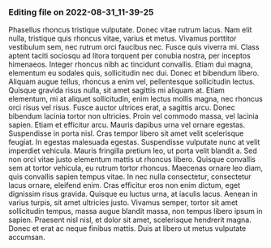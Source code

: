 

### Editing file on 2022-08-31_11-39-25

Phasellus rhoncus tristique vulputate. Donec vitae rutrum lacus. Nam elit nulla, tristique quis rhoncus vitae, varius et metus. Vivamus porttitor vestibulum sem, nec rutrum orci faucibus nec. Fusce quis viverra mi. Class aptent taciti sociosqu ad litora torquent per conubia nostra, per inceptos himenaeos. Integer rhoncus nibh ac tincidunt convallis. Etiam dui magna, elementum eu sodales quis, sollicitudin nec dui. Donec et bibendum libero. Aliquam augue tellus, rhoncus a enim vel, pellentesque sollicitudin lectus. Quisque gravida risus nulla, sit amet sagittis mi aliquam at. Etiam elementum, mi at aliquet sollicitudin, enim lectus mollis magna, nec rhoncus orci risus vel risus. Fusce auctor ultrices erat, a sagittis arcu. Donec bibendum lacinia tortor non ultricies. Proin vel commodo massa, vel lacinia sapien.
Etiam et efficitur arcu. Mauris dapibus urna vel ornare egestas. Suspendisse in porta nisl. Cras tempor libero sit amet velit scelerisque feugiat. In egestas malesuada egestas. Suspendisse vulputate nunc at velit imperdiet vehicula. Mauris fringilla pretium leo, ut porta velit blandit a. Sed non orci vitae justo elementum mattis ut rhoncus libero. Quisque convallis sem at tortor vehicula, eu rutrum tortor rhoncus.
Maecenas ornare leo diam, quis convallis sapien tempus vitae. In nec nulla consectetur, consectetur lacus ornare, eleifend enim. Cras efficitur eros non enim dictum, eget dignissim risus gravida. Quisque eu luctus urna, at iaculis lacus. Aenean in varius turpis, sit amet ultricies justo. Vivamus semper, tortor sit amet sollicitudin tempus, massa augue blandit massa, non tempus libero ipsum in sapien. Praesent nisl nisl,  et dolor sit amet, scelerisque hendrerit magna. Donec et erat ac neque finibus mattis. Duis at libero ut metus vulputate accumsan.


